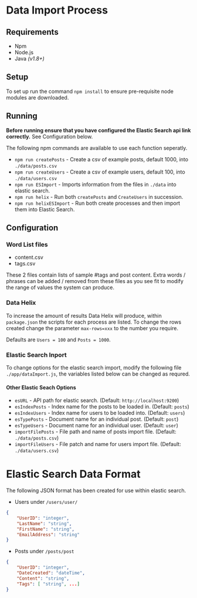# Data Import Process

## Requirements
+ Npm
+ Node.js
+ Java *(v1.8+)*

## Setup
To set up run the command `npm install` to ensure pre-requisite node modules are downloaded. 

## Running
**Before running ensure that you have configured the Elastic Search api link correctly.** See Configuration below.

The following npm commands are available to use each function seperatly. 
+ `npm run createPosts` - Create a csv of example posts, default 1000, into `./data/posts.csv`
+ `npm run createUsers` - Create a csv of example users, default 100, into `./data/users.csv`
+ `npm run ESImport` - Imports information from the files in `./data` into elastic search. 
+ `npm run helix` - Run both `createPosts` and `CreateUsers` in succession. 
+ `npm run helixESImport` - Run both create processes and then import them into Elastic Search. 

## Configuration
### Word List files
+ content.csv
+ tags.csv

These 2 files contain lists of sample #tags and post content. Extra words / phrases can be added / removed from these files as you see fit to modify the range of values the system can produce. 

### Data Helix
To increase the amount of results Data Helix will produce, within `package.json` the scripts for each process are listed. To change the rows created change the parameter `max-rows=xxx` to the number you require.

Defaults are `Users = 100` and `Posts = 1000`.

### Elastic Search Inport
To change options for the elastic search import, modify the following file `./app/dataImport.js`, the variables listed below can be changed as requred.

#### Other Elastic Seach Options
+ `esURL` - API path for elastic search. (Default: `http://localhost:9200`)
+ `esIndexPosts` - Index name for the posts to be loaded in. (Default: `posts`)
+ `esIndexUsers` - Index name for users to be loaded into. (Default: `users`) 
+ `esTypePosts` - Document name for an individual post. (Default: `post`)
+ `esTypeUsers` - Document name for an individual user. (Default: `user`) 
+ `importFilePosts` - File path and name of posts import file.  (Default: `./data/posts.csv`)
+ `importFileUsers` - File patch and name for users import file.  (Default: `./data/users.csv`)

# Elastic Search Data Format
The following JSON format has been created for use within elastic search. 
+ Users under `/users/user/`
```json
{
    "UserID": "integer",
    "LastName": "string",
    "FirstName": "string",
    "EmailAddress": "string"
}
```
+ Posts under `/posts/post`
```json
{
    "UserID": "integer",
    "DateCreated": "dateTime",
    "Content": "string",
    "Tags": [ "string", ...]
}
```